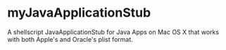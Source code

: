 myJavaApplicationStub
=====================

A shellscript JavaApplicationStub for Java Apps on Mac OS X that works with both Apple's and Oracle's plist format.
